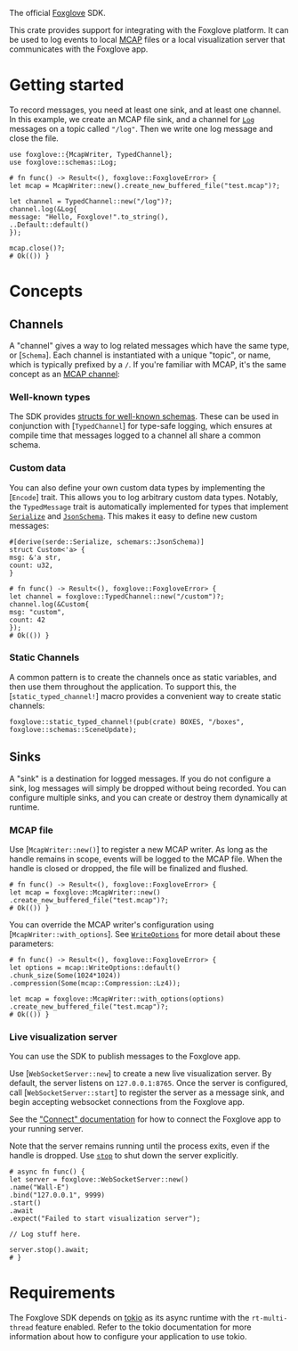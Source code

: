 The official [Foxglove] SDK.

This crate provides support for integrating with the Foxglove platform. It can be used to log
events to local [MCAP] files or a local visualization server that communicates with the
Foxglove app.

[Foxglove]: https://docs.foxglove.dev/
[MCAP]: https://mcap.dev/

# Getting started

To record messages, you need at least one sink, and at least one channel. In this example, we
create an MCAP file sink, and a channel for [`Log`](`crate::schemas::Log`) messages on a topic
called `"/log"`. Then we write one log message and close the file.

```no_run
use foxglove::{McapWriter, TypedChannel};
use foxglove::schemas::Log;

# fn func() -> Result<(), foxglove::FoxgloveError> {
let mcap = McapWriter::new().create_new_buffered_file("test.mcap")?;

let channel = TypedChannel::new("/log")?;
channel.log(&Log{
message: "Hello, Foxglove!".to_string(),
..Default::default()
});

mcap.close()?;
# Ok(()) }
```

# Concepts

## Channels

A "channel" gives a way to log related messages which have the same type, or [`Schema`].
Each channel is instantiated with a unique "topic", or name, which is typically prefixed by a `/`.
If you're familiar with MCAP, it's the same concept as an [MCAP channel]:

[MCAP channel]: https://mcap.dev/guides/concepts#channel

### Well-known types

The SDK provides [structs for well-known schemas](schemas). These can be used in
conjunction with [`TypedChannel`] for type-safe logging, which ensures at compile time that
messages logged to a channel all share a common schema.

### Custom data

You can also define your own custom data types by implementing the [`Encode`] trait. This
allows you to log arbitrary custom data types. Notably, the `TypedMessage` trait is
automatically implemented for types that implement [`Serialize`](serde::Serialize) and
[`JsonSchema`][jsonschema-trait]. This makes it easy to define new custom messages:

```no_run
#[derive(serde::Serialize, schemars::JsonSchema)]
struct Custom<'a> {
msg: &'a str,
count: u32,
}

# fn func() -> Result<(), foxglove::FoxgloveError> {
let channel = foxglove::TypedChannel::new("/custom")?;
channel.log(&Custom{
msg: "custom",
count: 42
});
# Ok(()) }
```

### Static Channels

A common pattern is to create the channels once as static variables, and then use them
throughout the application. To support this, the [`static_typed_channel!`] macro
provides a convenient way to create static channels:

```no_run
foxglove::static_typed_channel!(pub(crate) BOXES, "/boxes", foxglove::schemas::SceneUpdate);
```

[jsonschema-trait]: https://docs.rs/schemars/latest/schemars/trait.JsonSchema.html

## Sinks

A "sink" is a destination for logged messages. If you do not configure a sink, log messages
will simply be dropped without being recorded. You can configure multiple sinks, and you can
create or destroy them dynamically at runtime.

### MCAP file

Use [`McapWriter::new()`] to register a new MCAP writer. As long as the handle remains in
scope, events will be logged to the MCAP file. When the handle is closed or dropped, the file
will be finalized and flushed.

```no_run
# fn func() -> Result<(), foxglove::FoxgloveError> {
let mcap = foxglove::McapWriter::new()
.create_new_buffered_file("test.mcap")?;
# Ok(()) }
```

You can override the MCAP writer's configuration using [`McapWriter::with_options`]. See
[`WriteOptions`](`mcap::WriteOptions`) for more detail about these parameters:

```no_run
# fn func() -> Result<(), foxglove::FoxgloveError> {
let options = mcap::WriteOptions::default()
.chunk_size(Some(1024*1024))
.compression(Some(mcap::Compression::Lz4));

let mcap = foxglove::McapWriter::with_options(options)
.create_new_buffered_file("test.mcap")?;
# Ok(()) }
```

### Live visualization server

You can use the SDK to publish messages to the Foxglove app.

Use [`WebSocketServer::new`] to create a new live visualization server. By default, the server
listens on `127.0.0.1:8765`. Once the server is configured, call [`WebSocketServer::start`] to
register the server as a message sink, and begin accepting websocket connections from the
Foxglove app.

See the ["Connect" documentation][app-connect] for how to connect the Foxglove app to your running
server.

Note that the server remains running until the process exits, even if the handle is dropped.
Use [`stop`](`WebSocketServerHandle::stop`) to shut down the server explicitly.

[app-connect]: https://docs.foxglove.dev/docs/connecting-to-data/frameworks/custom#connect

```no_run
# async fn func() {
let server = foxglove::WebSocketServer::new()
.name("Wall-E")
.bind("127.0.0.1", 9999)
.start()
.await
.expect("Failed to start visualization server");

// Log stuff here.

server.stop().await;
# }
```

# Requirements

The Foxglove SDK depends on [tokio] as its async runtime with the `rt-multi-thread`
feature enabled. Refer to the tokio documentation for more information about how to configure
your application to use tokio.

[tokio]: https://docs.rs/tokio/latest/tokio/
